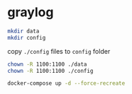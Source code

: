# graylog


```bash
mkdir data
mkdir config
````

copy `./config` files to `config` folder



```bash
chown -R 1100:1100 ./data
chown -R 1100:1100 ./config
```

```bash
docker-compose up -d --force-recreate
```